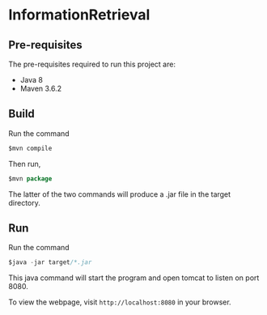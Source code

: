 # InformationRetrieval
## Pre-requisites
The pre-requisites required to run this project are:

* Java 8
* Maven 3.6.2

## Build
Run the command 
```java
$mvn compile
```

Then run,
```java
$mvn package
```

The latter of the two commands will produce a .jar file in the target directory.

## Run
Run the command
```java
$java -jar target/*.jar
```

This java command will start the program and open tomcat to listen on port 8080. 

To view the webpage, visit ` http://localhost:8080 ` in your browser.